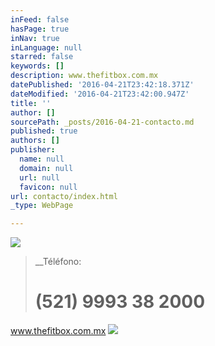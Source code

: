 ```yaml
---
inFeed: false
hasPage: true
inNav: true
inLanguage: null
starred: false
keywords: []
description: www.thefitbox.com.mx
datePublished: '2016-04-21T23:42:18.371Z'
dateModified: '2016-04-21T23:42:00.947Z'
title: ''
author: []
sourcePath: _posts/2016-04-21-contacto.md
published: true
authors: []
publisher:
  name: null
  domain: null
  url: null
  favicon: null
url: contacto/index.html
_type: WebPage

---
```

![](https://the-grid-user-content.s3-us-west-2.amazonaws.com/920419e2-78a8-48cd-abc0-2bd32ab8d72b.png)

> __Téléfono: 
> 
> # (521) 9993 38 2000

www.thefitbox.com.mx
![](https://the-grid-user-content.s3-us-west-2.amazonaws.com/8b59dda4-4772-4984-9847-b3332b610502.png)